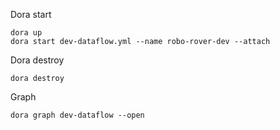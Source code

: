 Dora start
```shell
dora up
dora start dev-dataflow.yml --name robo-rover-dev --attach
```

Dora destroy
```shell
dora destroy
```

Graph
```shell
dora graph dev-dataflow --open
```

